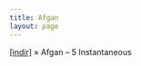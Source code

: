 ```yaml
---
title: Afgan
layout: page
---
```


<a href="https://cloud.mail.ru/public/e6657b034a58/Afgan%20-%205%20Instantaneous" target="_blank">[indir]</a>  »  Afgan &#8211; 5 Instantaneous